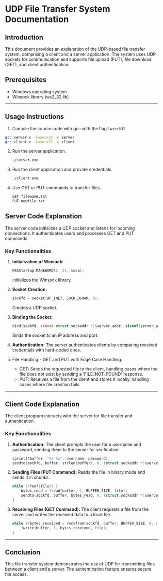 # UDP File Transfer System Documentation

## Introduction
This document provides an explanation of the UDP-based file transfer system, comprising a client and a server application. The system uses UDP sockets for communication and supports file upload (PUT), file download (GET), and client authentication.

## Prerequisites
- Windows operating system
- Winsock library (ws2_32.lib)

---

## Usage Instructions
1. Compile the source code with gcc with the flag `lwsock32`
```bash
gcc server.c -lwsock32 -o server
gcc client.c -lwsock32 -o client
```
2. Run the server application.
   ```bash
   ./server.exe
   ```
3. Run the client application and provide credentials.
   ```bash
   ./client.exe
   ```
3. Use GET or PUT commands to transfer files.
   ```bash
   GET filename.txt
   PUT newfile.txt
   ```

## Server Code Explanation
The server code initializes a UDP socket and listens for incoming connections. It authenticates users and processes GET and PUT commands.

### Key Functionalities
1. **Initialization of Winsock:**
   ```c
   WSAStartup(MAKEWORD(2, 2), &wsa);
   ```
   Initializes the Winsock library.

2. **Socket Creation:**
   ```c
   sockfd = socket(AF_INET, SOCK_DGRAM, 0);
   ```
   Creates a UDP socket.

3. **Binding the Socket:**
   ```c
   bind(sockfd, (const struct sockaddr *)&server_addr, sizeof(server_addr));
   ```
   Binds the socket to an IP address and port.

4. **Authentication:**
   The server authenticates clients by comparing received credentials with hard-coded ones.

5. File Handling - GET and PUT with Edge Case Handling:
   - GET: Sends the requested file to the client, handling cases where the file does not exist by sending a 'FILE_NOT_FOUND' response.
   - PUT: Receives a file from the client and stores it locally, handling cases where file creation fails.
   
---

## Client Code Explanation
The client program interacts with the server for file transfer and authentication.

### Key Functionalities
1. **Authentication:**
   The client prompts the user for a username and password, sending them to the server for verification.

   ```c
   sprintf(buffer, "%s %s", username, password);
   sendto(sockfd, buffer, strlen(buffer), 0, (struct sockaddr *)&server_addr, sizeof(server_addr));
   ```

2. **Sending Files (PUT Command):**
   Reads the file in binary mode and sends it in chunks.

   ```c
   while (!feof(file)) {
       bytes_read = fread(buffer, 1, BUFFER_SIZE, file);
       sendto(sockfd, buffer, bytes_read, 0, (struct sockaddr *)&server_addr, addr_len);
   }
   ```

3. **Receiving Files (GET Command):**
   The client requests a file from the server and writes the received data to a local file.

   ```c
   while ((bytes_received = recvfrom(sockfd, buffer, BUFFER_SIZE, 0, (struct sockaddr *)&server_addr, &addr_len)) > 0) {
       fwrite(buffer, 1, bytes_received, file);
   }
   ```

---


## Conclusion
This file transfer system demonstrates the use of UDP for transmitting files between a client and a server. The authentication feature ensures secure file access.

